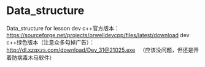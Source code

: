 # Data_structure
Data_structure for lesson
dev c++官方版本：https://sourceforge.net/projects/orwelldevcpp/files/latest/download
dev c++绿色版本（注意众多勾掉广告）：http://dl.xzqxzs.com/download/Dev_31@21025.exe   （应该没问题，但还是开着防病毒木马软件）
